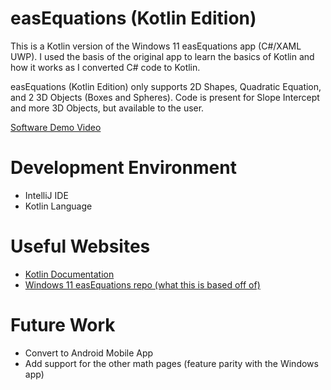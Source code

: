 # easEquations (Kotlin Edition)
This is a Kotlin version of the Windows 11 easEquations app (C#/XAML UWP). I used the basis of the original app to learn the basics of Kotlin and how it works as I converted C# code to Kotlin.

easEquations (Kotlin Edition) only supports 2D Shapes, Quadratic Equation, and 2 3D Objects (Boxes and Spheres). Code is present for Slope Intercept and more 3D Objects, but available to the user.

[Software Demo Video](https://youtu.be/WgnTeEpL9ZA)

# Development Environment
- IntelliJ IDE
- Kotlin Language

# Useful Websites
- [Kotlin Documentation](https://kotlinlang.org/docs/home.html)
- [Windows 11 easEquations repo (what this is based off of)](https://github.com/EJ6612/eEq-Windows/tree/master)

# Future Work

- Convert to Android Mobile App
- Add support for the other math pages (feature parity with the Windows app)